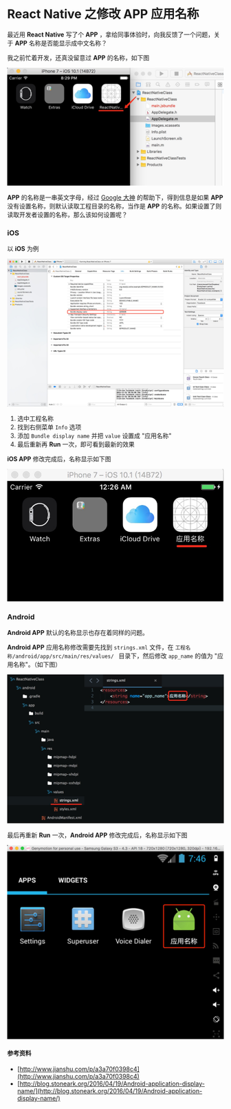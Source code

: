 # React Native 之修改 APP 应用名称

最近用 **React Native** 写了个 **APP** ，拿给同事体验时，向我反馈了一个问题，关于 **APP** 名称是否能显示成中文名称？

我之前忙着开发，还真没留意过 **APP** 的名称，如下图

![01-APP默认名称](./img/ios/01@2x.jpg)

**APP** 的名称是一串英文字母，经过 [Google 大神](https://www.google.com.hk/) 的帮助下，得到信息是如果 **APP** 没有设置名称，则默认读取工程目录的名称，当作是 **APP** 的名称。如果设置了则读取开发者设置的名称，那么该如何设置呢？



### iOS

以 **iOS** 为例

![02-修改 iOS APP 名称](./img/ios/02@2x.jpg)

1. 选中工程名称
2. 找到右侧菜单 `Info` 选项
3. 添加 `Bundle display name` 并把 `value` 设置成 "应用名称"
4. 最后重新再 **Run** 一次，即可看到最新的效果



**iOS APP** 修改完成后，名称显示如下图

![03-iOS APP 应用名称](./img/ios/03@2x.jpg)







### Android

**Android APP** 默认的名称显示也存在着同样的问题。

**Android APP** 应用名称修改需要先找到 `strings.xml` 文件，在 `工程名称/android/app/src/main/res/values/ ` 目录下，然后修改 `app_name` 的值为 "应用名称"。（如下图）

![04-修改 Android APP 应用名称](./img/android/01@2x.jpg)



最后再重新 **Run** 一次，**Android APP** 修改完成后，名称显示如下图

![04-Android APP 名称](./img/android/02@2x.jpg)







#### 参考资料

- [http://www.jianshu.com/p/a3a70f0398c4](http://www.jianshu.com/p/a3a70f0398c4)
- [http://blog.stoneark.org/2016/04/19/Android-application-display-name/](http://blog.stoneark.org/2016/04/19/Android-application-display-name/)